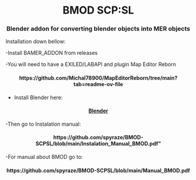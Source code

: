 <h1 align="center">BMOD SCP:SL </h1>


<h3 align="center"> Blender addon for converting blender objects into MER objects</h3>
<a href="https://discord.gg/wn8h8Dvx">
     <alt="Report bug on Discord">
</a>    

Installation down bellow:

-Install BAMER_ADDON from releases

-You will need to have a EXILED/LABAPI and plugin Map Editor Reborn

 <h4 align="center">        https://github.com/Michal78900/MapEditorReborn/tree/main?tab=readme-ov-file </h4>


- Install Blender here:

 <h4 align="center"><a   href="https://www.blender.org/download">Blender</a> </h4>

      
-Then go to Instalation manual:

 <h4 align="center"> https://github.com/spyraze/BMOD-SCPSL/blob/main/Instalation_Manual_BMOD.pdf" </h4>

-For manual about BMOD go to:

<h4 align="center"> https://github.com/spyraze/BMOD-SCPSL/blob/main/Manual_BMOD.pdf </h4>





